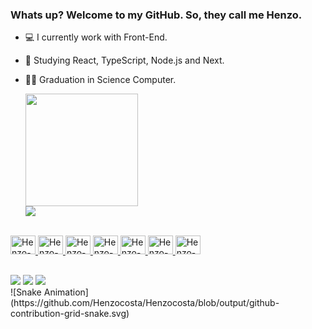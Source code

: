 ### Whats up? Welcome to my GitHub. So, they call me Henzo.

- 💻 I currently work with Front-End.
- 📖 Studying React, TypeScript, Node.js and Next.
- 🧑‍🎓 Graduation in Science Computer.

  <div>
    <a href=https://github.com/Henzocosta/>
   <img height= "180em" src="https://github-readme-stats.vercel.app/api?username=Henzocosta&show_icons=true&theme=shadow_blue&include_all_commits=true&count_private=true"/> 
      <br>
   <img hieght= "180em" src= "https://github-readme-stats.vercel.app/api/top-langs/?username=Henzocosta&layout=compact&lang_count=16&theme=shadow_blue"/>
  </div>
 <div style="display: inline_block"><br>
  <img aling="center" alt="Henzo-Js" height="30" width="40" src="https://cdn.jsdelivr.net/gh/devicons/devicon/icons/javascript/javascript-original.svg"/>
  <img aling="center" alt="Henzo-Ts" height="30" width="40" src="https://cdn.jsdelivr.net/gh/devicons/devicon/icons/typescript/typescript-original.svg" />
  <img aling="center" alt="Henzo-React" height="30" width="40" src="https://cdn.jsdelivr.net/gh/devicons/devicon/icons/react/react-original.svg"/>
  <img aling="center" alt="Henzo-Html" height="30" width="40" src="https://cdn.jsdelivr.net/gh/devicons/devicon/icons/html5/html5-original.svg"/>
  <img aling="center" alt="Henzo-Css" height="30" width="40" src="https://cdn.jsdelivr.net/gh/devicons/devicon/icons/css3/css3-original.svg" />
  <img aling="center" alt="Henzo-Git" height="30" width="40" src="https://cdn.jsdelivr.net/gh/devicons/devicon/icons/git/git-plain.svg" />
  <img aling="center" alt="Henzo-Java" height="30" width="40" src="https://cdn.jsdelivr.net/gh/devicons/devicon/icons/java/java-original.svg"/>       
 </div>

 ##
 <div>
   <a href="https://www.instagram.com/henzo_costa1/" target="_blank"><img src="https://img.shields.io/badge/Instagram-E4405F?style=for-the-badge&logo=instagram&logoColor=white"/><a/>
   <a href="henzocosta10@gmail.com target="_blank"><img src="https://img.shields.io/badge/Gmail-D14836?style=for-the-badge&logo=gmail&logoColor=white"></a>
   <a href="https://www.linkedin.com/in/henzocosta/" target="_blank" ><img src="https://img.shields.io/badge/LinkedIn-0077B5?style=for-the-badge&logo=linkedin&logoColor=white"></a> 
 </div>
![Snake Animation](https://github.com/Henzocosta/Henzocosta/blob/output/github-contribution-grid-snake.svg)
